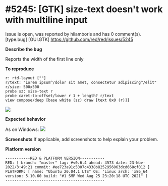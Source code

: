 
#5245: [GTK] size-text doesn't work with multiline input
================================================================================
Issue is open, was reported by hiiamboris and has 0 comment(s).
[type.bug] [GUI.GTK]
<https://github.com/red/red/issues/5245>

**Describe the bug**

Reports the width of the first line only

**To reproduce**
```
r: rtd-layout [""]
r/text: "Lorem ipsum^/dolor sit amet, consectetur adipiscing^/elit"
r/size: 500x500
probe sz: size-text r
probe caret-to-offset/lower r 1 + length? r/text
view compose/deep [base white (sz) draw [text 0x0 (r)]]
```
![](https://i.gyazo.com/392ddf0035fa9e253fe926e9b1d0e5c0.png)

**Expected behavior**

As on Windows:
![](https://i.gyazo.com/700f05ecd88664182f53fb4e081c5348.png)

**Screenshots**
If applicable, add screenshots to help explain your problem.

**Platform version**

```
-----------RED & PLATFORM VERSION-----------
RED: [ branch: "master" tag: #v0.6.4 ahead: 4573 date: 23-Nov-2022/3:49:21 commit: #ee723a91c5007c4338b8252956063dcd668cf012 ]
PLATFORM: [ name: "Ubuntu 20.04.1 LTS" OS: 'Linux arch: 'x86_64 version: 5.10.60 build: "#1 SMP Wed Aug 25 23:20:18 UTC 2021" ]
--------------------------------------------
```


